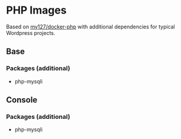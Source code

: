 # PHP Images
Based on [my127/docker-php](https://github.com/my127/docker-php) with additional dependencies for typical Wordpress projects.
## Base
### Packages (additional)
* php-mysqli
## Console
### Packages (additional)
* php-mysqli
